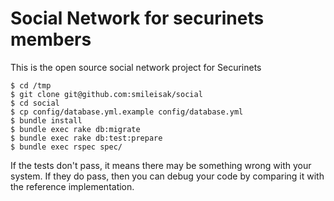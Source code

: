 # Social Network for securinets members 

This is the open source social network project for Securinets

    $ cd /tmp
    $ git clone git@github.com:smileisak/social
    $ cd social
    $ cp config/database.yml.example config/database.yml
    $ bundle install
    $ bundle exec rake db:migrate
    $ bundle exec rake db:test:prepare
    $ bundle exec rspec spec/

If the tests don't pass, it means there may be something wrong with your system. If they do pass, then you can debug your code by comparing it with the reference implementation.
